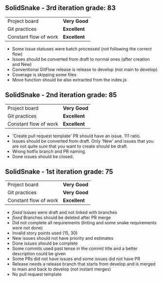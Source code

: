 ## SolidSnake - 3rd iteration grade: 83


<table>
  <tr>
   <td>Project board
   </td>
   <td><strong>Very Good</strong>
   </td>
  </tr>
  <tr>
   <td>Git practices
   </td>
   <td><strong>Excellent</strong>
   </td>
  </tr>
  <tr>
   <td>Constant flow of work
   </td>
   <td><strong>Excellent</strong>
   </td>
  </tr>
</table>




* Some issue statuses were batch processed (not following the correct flow)
* Issues should be converted from draft to normal ones (after creation and New)
* Conventional GitFlow release is release to develop (not main to develop)
* Coverage is skipping some files
* Move function should be also extracted from the index.js

## SolidSnake - 2nd iteration grade: 85


<table>
  <tr>
   <td>Project board
   </td>
   <td><strong>Very Good</strong>
   </td>
  </tr>
  <tr>
   <td>Git practices
   </td>
   <td><strong>Excellent</strong>
   </td>
  </tr>
  <tr>
   <td>Constant flow of work
   </td>
   <td><strong>Excellent</strong>
   </td>
  </tr>
</table>




* 'Create pull request template' PR should have an issue. 111 ratio.
* Issues should be converted from draft. Only 'New' and issues that you are not quite sure that you want to create should be draft.
* Wrong hotfix branch and PR naming.
* Done issues should be closed.

## SolidSnake - 1st iteration grade: 75


<table>
  <tr>
   <td>Project board
   </td>
   <td><strong>Very Good</strong>
   </td>
  </tr>
  <tr>
   <td>Git practices
   </td>
   <td><strong>Very Good</strong>
   </td>
  </tr>
  <tr>
   <td>Constant flow of work
   </td>
   <td><strong>Excellent</strong>
   </td>
  </tr>
</table>




* _fixed_ 	Issues were draft and not linked with branches
* _fixed_ 	Branches should be deleted after PR merge
* Did not complete all requirements (linting and some snake requirements were not done)
* Invalid story points used (15, 30)
* New issues should not have priority and estimates
* Done issues should be complete
* Some commits used past tense in the commit title and a better description could be given
* Some PRs did not have issues and some issues did not have PR
* Release needs a release branch that starts from develop and is merged to main and back to develop (not instant merges)
* No pull request template
